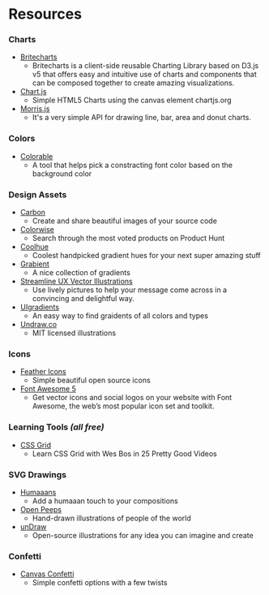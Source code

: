 # Resources

### Charts
* [Britecharts](http://eventbrite.github.io/britecharts/)
  * Britecharts is a client-side reusable Charting Library based on D3.js v5 that offers easy and intuitive use of charts and components that can be composed together to create amazing visualizations.
* [Chart.js](https://github.com/chartjs/Chart.js)
  * Simple HTML5 Charts using the canvas element chartjs.org
* [Morris.js](https://github.com/morrisjs/morris.js)
  * It's a very simple API for drawing line, bar, area and donut charts.
### Colors
* [Colorable](http://jxnblk.com/colorable/demos/text/)
  * A tool that helps pick a constracting font color based on the background color
### Design Assets
* [Carbon](https://carbon.now.sh)
  * Create and share beautiful images of your source code
* [Colorwise](https://colorwise.io/)
  * Search through the most voted products on Product Hunt
* [Coolhue](https://webkul.github.io/coolhue/)
  * Coolest handpicked gradient hues for your next super amazing stuff
* [Grabient](https://www.grabient.com/)
  * A nice collection of gradients
* [Streamline UX Vector Illustrations](http://streamlineicons.com/ux/)
  * Use lively pictures to help your message come across in a convincing and delightful way.
* [UIgradients](https://uigradients.com/)
  * An easy way to find graidents of all colors and types
* [Undraw.co](https://undraw.co/)
  * MIT licensed illustrations
### Icons
* [Feather Icons](https://feathericons.com/)
  * Simple beautiful open source icons
* [Font Awesome 5](https://fontawesome.com/)
  * Get vector icons and social logos on your website with Font Awesome, the web’s most popular icon set and toolkit.
### Learning Tools _(all free)_
* [CSS Grid](https://cssgrid.io/)
  * Learn CSS Grid with Wes Bos in 25 Pretty Good Videos
### SVG Drawings
* [Humaaans](https://blush.design/collections/humaaans/humaaans)
  * Add a humaaan touch to your compositions
* [Open Peeps](https://blush.design/collections/open-peeps/open-peeps)
  * Hand-drawn illustrations of people of the world
* [unDraw](https://undraw.co/)
  * Open-source illustrations for any idea you can imagine and create
### Confetti
* [Canvas Confetti](https://www.kirilv.com/canvas-confetti/)
  * Simple confetti options with a few twists
